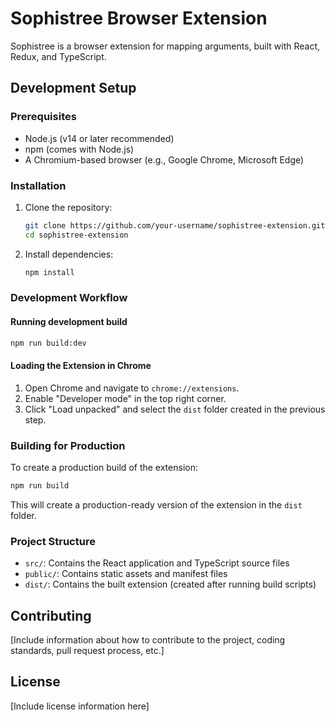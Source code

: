 # Sophistree Browser Extension

Sophistree is a browser extension for mapping arguments, built with React, Redux, and TypeScript.

## Development Setup

### Prerequisites

- Node.js (v14 or later recommended)
- npm (comes with Node.js)
- A Chromium-based browser (e.g., Google Chrome, Microsoft Edge)

### Installation

1. Clone the repository:

   ```sh
   git clone https://github.com/your-username/sophistree-extension.git
   cd sophistree-extension
   ```

2. Install dependencies:

   ```sh
   npm install
   ```

### Development Workflow

#### Running development build

```sh
npm run build:dev
```

#### Loading the Extension in Chrome

1. Open Chrome and navigate to `chrome://extensions`.
2. Enable "Developer mode" in the top right corner.
3. Click "Load unpacked" and select the `dist` folder created in the previous step.

### Building for Production

To create a production build of the extension:

```sh
npm run build
```

This will create a production-ready version of the extension in the `dist` folder.

### Project Structure

- `src/`: Contains the React application and TypeScript source files
- `public/`: Contains static assets and manifest files
- `dist/`: Contains the built extension (created after running build scripts)

## Contributing

[Include information about how to contribute to the project, coding standards, pull request process, etc.]

## License

[Include license information here]
